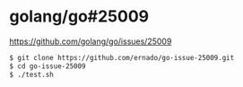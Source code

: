 # golang/go#25009

https://github.com/golang/go/issues/25009

```bash
$ git clone https://github.com/ernado/go-issue-25009.git
$ cd go-issue-25009
$ ./test.sh
```